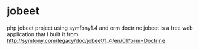 jobeet
======

php jobeet project using symfony1.4 and orm doctrine
jobeet is a free web application that I built it from http://symfony.com/legacy/doc/jobeet/1_4/en/01?orm=Doctrine
